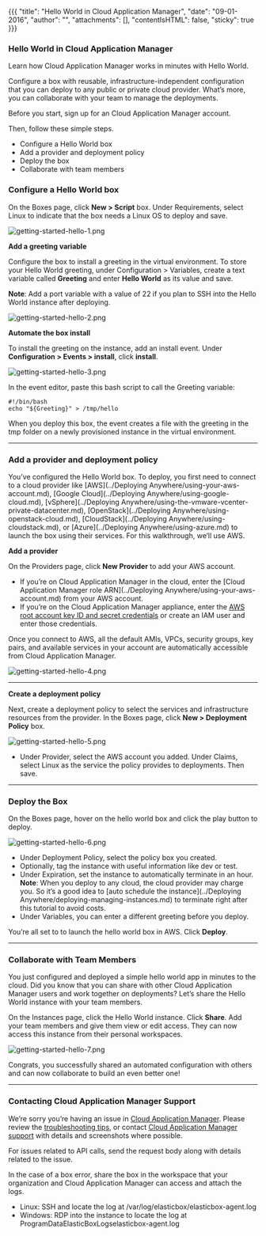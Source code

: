 {{{
"title": "Hello World in Cloud Application Manager",
"date": "09-01-2016",
"author": "",
"attachments": [],
"contentIsHTML": false,
"sticky": true
}}}

### Hello World in Cloud Application Manager

Learn how Cloud Application Manager works in minutes with Hello World.

Configure a box with reusable, infrastructure-independent configuration that you can deploy to any public or private cloud provider. What’s more, you can collaborate with your team to manage the deployments.

Before you start, sign up for an Cloud Application Manager account.

Then, follow these simple steps.

* Configure a Hello World box
* Add a provider and deployment policy
* Deploy the box
* Collaborate with team members

### Configure a Hello World box

On the Boxes page, click **New > Script** box. Under Requirements, select Linux to indicate that the box needs a Linux OS to deploy and save.

![getting-started-hello-1.png](../../images/cloud-application-manager/getting-started-hello-1.png)

**Add a greeting variable**

Configure the box to install a greeting in the virtual environment. To store your Hello World greeting, under Configuration > Variables, create a text variable called **Greeting** and enter **Hello World** as its value and save.

**Note**: Add a port variable with a value of 22 if you plan to SSH into the Hello World instance after deploying.

![getting-started-hello-2.png](../../images/cloud-application-manager/getting-started-hello-2.png)

**Automate the box install**

To install the greeting on the instance, add an install event. Under **Configuration > Events > install**, click **install**.

![getting-started-hello-3.png](../../images/cloud-application-manager/getting-started-hello-3.png)

In the event editor, paste this bash script to call the Greeting variable:

```
#!/bin/bash
echo "${Greeting}" > /tmp/hello
```

When you deploy this box, the event creates a file with the greeting in the tmp folder on a newly provisioned instance in the virtual environment.

___

### Add a provider and deployment policy

You’ve configured the Hello World box. To deploy, you first need to connect to a cloud provider like [AWS](../Deploying Anywhere/using-your-aws-account.md), [Google Cloud](../Deploying Anywhere/using-google-cloud.md), [vSphere](../Deploying Anywhere/using-the-vmware-vcenter-private-datacenter.md), [OpenStack](../Deploying Anywhere/using-openstack-cloud.md), [CloudStack](../Deploying Anywhere/using-cloudstack.md), or [Azure](../Deploying Anywhere/using-azure.md) to launch the box using their services. For this walkthrough, we’ll use AWS.

**Add a provider**

On the Providers page, click **New Provider** to add your AWS account.

* If you’re on Cloud Application Manager in the cloud, enter the [Cloud Application Manager role ARN](../Deploying Anywhere/using-your-aws-account.md) from your AWS account.
* If you’re on the Cloud Application Manager appliance, enter the [AWS root account key ID and secret credentials](https://console.aws.amazon.com/iam/home?#security_credential) or create an IAM user and enter those credentials.

Once you connect to AWS, all the default AMIs, VPCs, security groups, key pairs, and available services in your account are automatically accessible from Cloud Application Manager.

![getting-started-hello-4.png](../../images/cloud-application-manager/getting-started-hello-4.png)

___

**Create a deployment policy**

Next, create a deployment policy to select the services and infrastructure resources from the provider. In the Boxes page, click **New > Deployment Policy** box.

![getting-started-hello-5.png](../../images/cloud-application-manager/getting-started-hello-5.png)

* Under Provider, select the AWS account you added.
Under Claims, select Linux as the service the policy provides to deployments. Then save.

___

### Deploy the Box

On the Boxes page, hover on the hello world box and click the play button to deploy.

![getting-started-hello-6.png](../../images/cloud-application-manager/getting-started-hello-6.png)

* Under Deployment Policy, select the policy box you created.
* Optionally, tag the instance with useful information like dev or test.
* Under Expiration, set the instance to automatically terminate in an hour.
   **Note**: When you deploy to any cloud, the cloud provider may charge you. So it’s a good idea to [auto schedule the instance](../Deploying Anywhere/deploying-managing-instances.md) to terminate right after this tutorial to avoid costs.
* Under Variables, you can enter a different greeting before you deploy.

You’re all set to to launch the hello world box in AWS. Click **Deploy**.

___

### Collaborate with Team Members

You just configured and deployed a simple hello world app in minutes to the cloud. Did you know that you can share with other Cloud Application Manager users and work together on deployments? Let’s share the Hello World instance with your team members.

On the Instances page, click the Hello World instance. Click **Share**. Add your team members and give them view or edit access. They can now access this instance from their personal workspaces.

![getting-started-hello-7.png](../../images/cloud-application-manager/getting-started-hello-7.png)

Congrats, you successfully shared an automated configuration with others and can now collaborate to build an even better one!

___

### Contacting Cloud Application Manager Support

We’re sorry you’re having an issue in [Cloud Application Manager](https://www.ctl.io/cloud-application-manager/). Please review the [troubleshooting tips](../Troubleshooting/troubleshooting-tips.md), or contact [Cloud Application Manager support](mailto:incident@CenturyLink.com) with details and screenshots where possible.

For issues related to API calls, send the request body along with details related to the issue.

In the case of a box error, share the box in the workspace that your organization and Cloud Application Manager can access and attach the logs.
* Linux: SSH and locate the log at /var/log/elasticbox/elasticbox-agent.log
* Windows: RDP into the instance to locate the log at ProgramDataElasticBoxLogselasticbox-agent.log
